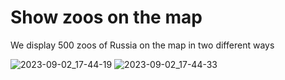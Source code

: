 # Show zoos on the map
We display 500 zoos of Russia on the map in two different ways

![2023-09-02_17-44-19](https://github.com/suminev/show_zoos_on_map/assets/44277463/fc2f55c4-bc5f-4621-8d2c-73a07a4fb3f7)
![2023-09-02_17-44-33](https://github.com/suminev/show_zoos_on_map/assets/44277463/2e65ab67-70d7-4df3-b1a3-fbabc5234aa2)

